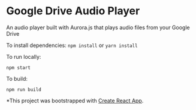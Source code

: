 # Google Drive Audio Player

An audio player built with Aurora.js that plays audio files from your Google Drive

To install dependencies:
`npm install` or `yarn install`

To run locally:
```
npm start
```

To build:
```
npm run build
```

*This project was bootstrapped with [Create React App](https://github.com/facebookincubator/create-react-app).